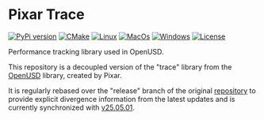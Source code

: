 # Pixar Trace

[![PyPi version](https://img.shields.io/pypi/v/pxr-trace.svg?logo=pypi&label=PyPI&logoColor=gold)](https://pypi.python.org/pypi/pxr-trace)
[![CMake](https://img.shields.io/badge/CMake-3.21...3.31-blue.svg?logo=CMake&logoColor=blue)](https://cmake.org)
[![Linux](https://github.com/untwine/pxr-trace/actions/workflows/linux.yml/badge.svg?branch=main)](https://github.com/untwine/pxr-trace/actions/workflows/linux.yml)
[![MacOs](https://github.com/untwine/pxr-trace/actions/workflows/macos.yml/badge.svg?branch=main)](https://github.com/untwine/pxr-trace/actions/workflows/macos.yml)
[![Windows](https://github.com/untwine/pxr-trace/actions/workflows/windows.yml/badge.svg?branch=main)](https://github.com/untwine/pxr-trace/actions/workflows/windows.yml)
[![License](https://img.shields.io/badge/License-TOST-yellow.svg)](https://github.com/untwine/pxr-trace/blob/main/LICENSE.txt)

Performance tracking library used in OpenUSD.

This repository is a decoupled version of the "trace" library from the
[OpenUSD](https://graphics.pixar.com/usd/release/index.html) library, created
by Pixar.

It is regularly rebased over the "release" branch of the original
[repository](https://github.com/PixarAnimationStudios/OpenUSD) to provide
explicit divergence information from the latest updates and is currently
synchronized with
[v25.05.01](https://github.com/PixarAnimationStudios/OpenUSD/releases/tag/v25.05.01).
